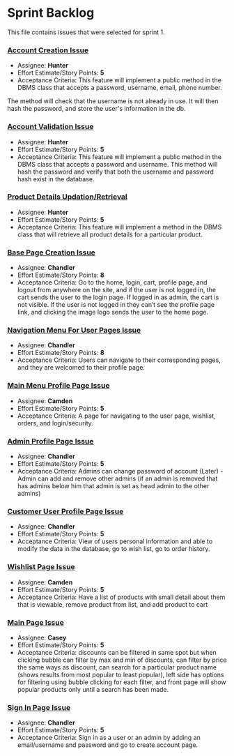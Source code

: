 # Sprint Backlog

This file contains issues that were selected for sprint 1.

### [Account Creation Issue](https://github.com/users/Holindauer/projects/5/views/1?pane=issue&itemId=99977993&issue=Holindauer%7CCpts451_project%7C14) 
- Assignee: **Hunter**
- Effort Estimate/Story Points: **5**
- Acceptance Criteria: This feature will implement a public method in the DBMS class that accepts a password, username, email, phone number.

The method will check that the username is not already in use. It will then hash the password, and store the user's information in the db.

### [Account Validation Issue](https://github.com/users/Holindauer/projects/5/views/1?pane=issue&itemId=99978217&issue=Holindauer%7CCpts451_project%7C16)
- Assignee: **Hunter**
- Effort Estimate/Story Points: **5**
- Acceptance Criteria: This feature will implement a public method in the DBMS class that accepts a password and username. This method will hash the password and verify that both the username and password hash exist in the database.

### [Product Details Updation/Retrieval](https://github.com/users/Holindauer/projects/5/views/1?pane=issue&itemId=99978425&issue=Holindauer%7CCpts451_project%7C18)
- Assignee: **Hunter**
- Effort Estimate/Story Points: **5**
- Acceptance Criteria: This feature will implement a method in the DBMS class that will retrieve all product details for a particular product.

### [Base Page Creation Issue](https://github.com/users/Holindauer/projects/5/views/1?pane=issue&itemId=101726325&issue=Holindauer%7CCpts451_project%7C25)
- Assignee: **Chandler**
- Effort Estimate/Story Points: **8**
- Acceptance Criteria: Go to the home, login, cart, profile page, and logout from anywhere on the site, and if the user is not logged in, the cart sends the user to the login page. If logged in as admin, the cart is not visible. If the user is not logged in they can’t see the profile page link, and clicking the image logo sends the user to the home page.



### [Navigation Menu For User Pages Issue](https://github.com/users/Holindauer/projects/5/views/1?pane=issue&itemId=102058571&issue=Holindauer%7CCpts451_project%7C26)
- Assignee: **Chandler**
- Effort Estimate/Story Points: **8**
- Acceptance Criteria: Users can navigate to their corresponding pages, and they are welcomed to their profile page.

### [Main Menu Profile Page Issue](https://github.com/users/Holindauer/projects/5/views/1?pane=issue&itemId=102365170&issue=Holindauer%7CCpts451_project%7C28)
- Assignee: **Camden**
- Effort Estimate/Story Points: **5**
- Acceptance Criteria: A page for navigating to the user page, wishlist, orders, and login/security.

### [Admin Profile Page Issue](https://github.com/users/Holindauer/projects/5/views/1?pane=issue&itemId=99977418&issue=Holindauer%7CCpts451_project%7C6)
- Assignee: **Chandler**
- Effort Estimate/Story Points: **5**
- Acceptance Criteria: Admins can change password of account
(Later) - Admin can add and remove other admins (if an admin is removed that has admins below him that admin is set as head admin to the other admins)

### [Customer User Profile Page Issue](https://github.com/users/Holindauer/projects/5/views/1?pane=issue&itemId=99977415&issue=Holindauer%7CCpts451_project%7C4)
- Assignee: **Chandler**
- Effort Estimate/Story Points: **5**
- Acceptance Criteria: View of users personal information and able to modify the data in the database, go to wish list, go to order history.

### [Wishlist Page Issue](https://github.com/users/Holindauer/projects/5/views/1?pane=issue&itemId=99977417&issue=Holindauer%7CCpts451_project%7C5)
- Assignee: **Camden**
- Effort Estimate/Story Points: **5**
- Acceptance Criteria: Have a list of products with small detail about them that is viewable, remove product from list, and add product to cart



### [Main Page Issue](https://github.com/users/Holindauer/projects/5/views/1?pane=issue&itemId=99977413&issue=Holindauer%7CCpts451_project%7C1)
- Assignee: **Casey**
- Effort Estimate/Story Points: **5**
- Acceptance Criteria: discounts can be filtered in same spot but when clicking bubble can filter by max and min of discounts, can filter by price the same ways as discount, can search for a particular product name (shows results from most popular to least popular), left side has options for filtering using bubble clicking for each filter, and front page will show popular products only until a search has been made.

### [Sign In Page Issue](https://github.com/users/Holindauer/projects/5/views/1?pane=issue&itemId=99977400&issue=Holindauer%7CCpts451_project%7C10)
- Assignee: **Chandler**
- Effort Estimate/Story Points: **5**
- Acceptance Criteria: Sign in as a user or an admin by adding an email/username and password and go to create account page.


